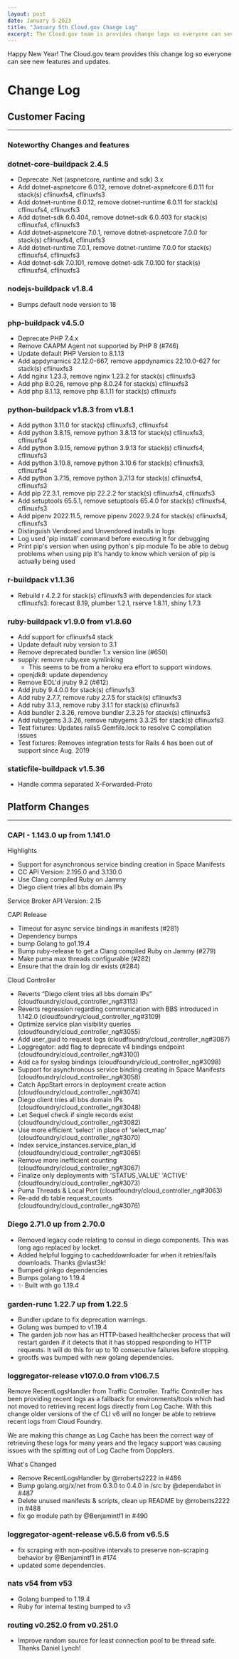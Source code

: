 ```yaml
---
layout: post
date: January 5 2023
title: "January 5th Cloud.gov Change Log"
excerpt: The Cloud.gov team is provides change logs so everyone can see new features and updates.
---
```


Happy New Year! The Cloud.gov team provides this change log so everyone can see new features and updates.

# Change Log

## Customer Facing

---

### Noteworthy Changes and features

### dotnet-core-buildpack 2.4.5

* Deprecate .Net (aspnetcore, runtime and sdk) 3.x
* Add dotnet-aspnetcore 6.0.12, remove dotnet-aspnetcore 6.0.11 for stack(s) cflinuxfs4, cflinuxfs3
* Add dotnet-runtime 6.0.12, remove dotnet-runtime 6.0.11 for stack(s) cflinuxfs4, cflinuxfs3
* Add dotnet-sdk 6.0.404, remove dotnet-sdk 6.0.403 for stack(s) cflinuxfs4, cflinuxfs3
* Add dotnet-aspnetcore 7.0.1, remove dotnet-aspnetcore 7.0.0 for stack(s) cflinuxfs4, cflinuxfs3
* Add dotnet-runtime 7.0.1, remove dotnet-runtime 7.0.0 for stack(s) cflinuxfs4, cflinuxfs3
* Add dotnet-sdk 7.0.101, remove dotnet-sdk 7.0.100 for stack(s) cflinuxfs4, cflinuxfs3

### nodejs-buildpack v1.8.4

* Bumps default node version to 18

### php-buildpack v4.5.0

* Deprecate PHP 7.4.x
* Remove CAAPM Agent not supported by PHP 8 (#746)
* Update default PHP Version to 8.1.13
* Add appdynamics 22.12.0-667, remove appdynamics 22.10.0-627 for stack(s) cflinuxfs3
* Add nginx 1.23.3, remove nginx 1.23.2 for stack(s) cflinuxfs3
* Add php 8.0.26, remove php 8.0.24 for stack(s) cflinuxfs3
* Add php 8.1.13, remove php 8.1.11 for stack(s) cflinuxfs

### python-buildpack v1.8.3 from v1.8.1

* Add python 3.11.0 for stack(s) cflinuxfs3, cflinuxfs4
* Add python 3.8.15, remove python 3.8.13 for stack(s) cflinuxfs3, cflinuxfs4
* Add python 3.9.15, remove python 3.9.13 for stack(s) cflinuxfs4, cflinuxfs3
* Add python 3.10.8, remove python 3.10.6 for stack(s) cflinuxfs3, cflinuxfs4
* Add python 3.7.15, remove python 3.7.13 for stack(s) cflinuxfs4, cflinuxfs3
* Add pip 22.3.1, remove pip 22.2.2 for stack(s) cflinuxfs4, cflinuxfs3
* Add setuptools 65.5.1, remove setuptools 65.4.0 for stack(s) cflinuxfs4, cflinuxfs3
* Add pipenv 2022.11.5, remove pipenv 2022.9.24 for stack(s) cflinuxfs4, cflinuxfs3
* Distinguish Vendored and Unvendored installs in logs
* Log used 'pip install' command before executing it for debugging
* Print pip's version when using python's pip module To be able to debug problems when using pip it's handy to know which version of pip is actually being used

### r-buildpack v1.1.36

* Rebuild r 4.2.2 for stack(s) cflinuxfs3 with dependencies for stack cflinuxfs3: forecast 8.19, plumber 1.2.1, rserve 1.8.11, shiny 1.7.3

### ruby-buildpack v1.9.0 from v1.8.60

* Add support for cflinuxfs4 stack
* Update default ruby version to 3.1
* Remove deprecated bundler 1.x version line (#650)
* supply: remove ruby.exe symlinking
    * This seems to be from a heroku era effort to support windows.
* openjdk8: update dependency
* Remove EOL'd jruby 9.2 (#612)
* Add jruby 9.4.0.0 for stack(s) cflinuxfs3
* Add ruby 2.7.7, remove ruby 2.7.5 for stack(s) cflinuxfs3
* Add ruby 3.1.3, remove ruby 3.1.1 for stack(s) cflinuxfs3
* Add bundler 2.3.26, remove bundler 2.3.25 for stack(s) cflinuxfs3
* Add rubygems 3.3.26, remove rubygems 3.3.25 for stack(s) cflinuxfs3
* Test fixtures: Updates rails5 Gemfile.lock to resolve C compilation issues
* Test fixtures: Removes integration tests for Rails 4 has been out of support since Aug. 2019

### staticfile-buildpack v1.5.36

* Handle comma separated X-Forwarded-Proto

## Platform Changes

---

### CAPI - 1.143.0 up from 1.141.0

Highlights

* Support for asynchronous service binding creation in Space Manifests
* CC API Version: 2.195.0 and 3.130.0
* Use Clang compiled Ruby on Jammy
* Diego client tries all bbs domain IPs

Service Broker API Version: 2.15

CAPI Release

* Timeout for async service bindings in manifests (#281)
* Dependency bumps
* bump Golang to go1.19.4
* Bump ruby-release to get a Clang compiled Ruby on Jammy (#279)
* Make puma max threads configurable (#282)
* Ensure that the drain log dir exists (#284)

Cloud Controller

* Reverts “Diego client tries all bbs domain IPs” (cloudfoundry/cloud_controller_ng#3113)
* Reverts regression regarding communication with BBS introduced in 1.142.0 (cloudfoundry/cloud_controller_ng#3109)
* Optimize service plan visibility queries (cloudfoundry/cloud_controller_ng#3055)
* Add user_guid to request logs (cloudfoundry/cloud_controller_ng#3087)
* Loggregator: add flag to deprecate v4 bindings endpoint (cloudfoundry/cloud_controller_ng#3100)
* Add ca for syslog bindings (cloudfoundry/cloud_controller_ng#3098)
* Support for asynchronous service binding creating in Space Manifests (cloudfoundry/cloud_controller_ng#3058)
* Catch AppStart errors in deployment create action (cloudfoundry/cloud_controller_ng#3074)
* Diego client tries all bbs domain IPs (cloudfoundry/cloud_controller_ng#3048)
* Let Sequel check if single records exist (cloudfoundry/cloud_controller_ng#3082)
* Use more efficient 'select' in place of 'select_map' (cloudfoundry/cloud_controller_ng#3070)
* Index service_instances.service_plan_id (cloudfoundry/cloud_controller_ng#3065)
* Remove more inefficient counting (cloudfoundry/cloud_controller_ng#3067)
* Finalize only deployments with 'STATUS_VALUE' 'ACTIVE' (cloudfoundry/cloud_controller_ng#3073)
* Puma Threads & Local Port (cloudfoundry/cloud_controller_ng#3063)
* Re-add db table request_counts (cloudfoundry/cloud_controller_ng#3076)

### Diego 2.71.0 up from 2.70.0

* Removed legacy code relating to consul in diego components. This was long ago replaced by locket.
* Added helpful logging to cacheddownloader for when it retries/fails downloads. Thanks @vlast3k!
* Bumped ginkgo dependencies
* Bumps golang to 1.19.4
* ✨ Built with go 1.19.4

### garden-runc 1.22.7 up from 1.22.5

* Bundler update to fix deprecation warnings.
* Golang was bumped to v1.19.4
* The garden job now has an HTTP-based healthchecker process that will restart garden if it detects that it has stopped responding to HTTP requests. It will do this for up to 10 consecutive failures before stopping.
* grootfs was bumped with new golang dependencies.

### loggregator-release v107.0.0 from v106.7.5

Remove RecentLogsHandler from Traffic Controller. Traffic Controller has been providing recent logs as a fallback for environments/tools which had not moved to retrieving recent logs directly from Log Cache. With this change older versions of the cf CLI v6 will no longer be able to retrieve recent logs from Cloud Foundry.

We are making this change as Log Cache has been the correct way of retrieving these logs for many years and the legacy support was causing issues with the splitting out of Log Cache from Dopplers.

What's Changed

* Remove RecentLogsHandler by @rroberts2222 in #486
* Bump golang.org/x/net from 0.3.0 to 0.4.0 in /src by @dependabot in #487
* Delete unused manifests & scripts, clean up README by @rroberts2222 in #488
* fix go module path by @Benjamintf1 in #490

### loggregator-agent-release v6.5.6 from v6.5.5

* fix scraping with non-positive intervals to preserve non-scraping behavior by @Benjamintf1 in #174
* updated some dependencies.

### nats v54 from v53

* Golang bumped to 1.19.4
* Ruby for internal testing bumped to v3

### routing v0.252.0 from v0.251.0

* Improve random source for least connection pool to be thread safe. Thanks Daniel Lynch!
